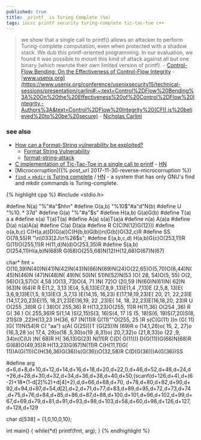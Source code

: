 ```yaml
---
published: true
title: _printf_ is Turing Complete (%n)
tags: ioccc printf security turing-complete tic-tac-toe c++
---
```

> we show that a single call to printf() allows an attacker to perform Turing-complete computation, even when protected with a shadow stack. We dub this printf-oriented programming. In our evaluation, we found it was possible to mount this kind of attack against all but one binary (which rewrote their own limited version of printf). - [Control-Flow Bending: On the Effectiveness of Control-Flow Integrity](https://www.usenix.org/system/files/conference/usenixsecurity15/sec15-paper-carlini.pdf) - [www.usenix.org](https://www.usenix.org/conference/usenixsecurity15/technical-sessions/presentation/carlini#:~:text=Control%2DFlow%20Bending%3A%20On%20the%20Effectiveness%20of%20Control%2DFlow%20Integrity,-Authors%3A&text=Control%2DFlow%20Integrity%20(CFI),is%20believed%20to%20be%20secure) - [Nicholas Carlini](https://nicholas.carlini.com/)

### see also
- [How can a Format-String vulnerability be exploited?](https://stackoverflow.com/questions/7459630/how-can-a-format-string-vulnerability-be-exploited)
	- [Format String Vulnerability](https://ctf101.org/binary-exploitation/what-is-a-format-string-vulnerability/)
	- [format-string-attack](https://www.comparitech.com/blog/information-security/format-string-attack/)
- [C implementation of Tic-Tac-Toe in a single call to printf](https://github.com/carlini/printf-tac-toe) - [HN](https://news.ycombinator.com/item?id=23445546)
- [Microcorruption]({% post_url 2017-11-30-reverse-microcorruption %})
- [	`find` + `mkdir` is Turing complete](https://ogiekako.vercel.app/blog/find_mkdir_tc) / [HN](https://news.ycombinator.com/item?id=41115941) - a system that has only GNU's find and mkdir commands is Turing-complete.

{% highlight cpp %}
#include <stdio.h> 

#define N(a)       "%"#a"$hhn"
#define O(a,b)     "%10$"#a"d"N(b)
#define U          "%10$.*37$d"
#define G(a)       "%"#a"$s"
#define H(a,b)     G(a)G(b)
#define T(a)       a a 
#define s(a)       T(a)T(a)
#define A(a)       s(a)T(a)a
#define n(a)       A(a)a
#define D(a)       n(a)A(a)
#define C(a)       D(a)a
#define R          C(C(N(12)G(12)))
#define o(a,b,c)   C(H(a,a))D(G(a))C(H(b,b)G(b))n(G(b))O(32,c)R
#define SS         O(78,55)R "\n\033[2J\n%26$s";
#define E(a,b,c,d) H(a,b)G(c)O(253,11)R G(11)O(255,11)R H(11,d)N(d)O(253,35)R
#define S(a,b)     O(254,11)H(a,b)N(68)R G(68)O(255,68)N(12)H(12,68)G(67)N(67)

char* fmt = O(10,39)N(40)N(41)N(42)N(43)N(66)N(69)N(24)O(22,65)O(5,70)O(8,44)N(
            45)N(46)N    (47)N(48)N(    49)N( 50)N(     51)N(52)N(53    )O( 28,
            54)O(5,        55) O(2,    56)O(3,57)O(      4,58 )O(13,    73)O(4,
            71 )N(   72)O   (20,59    )N(60)N(61)N(       62)N (63)N    (64)R R
            E(1,2,   3,13   )E(4,    5,6,13)E(7,8,9        ,13)E(1,4    ,7,13)E
            (2,5,8,        13)E(    3,6,9,13)E(1,5,         9,13)E(3    ,5,7,13
            )E(14,15,    16,23)    E(17,18,19,23)E(          20, 21,    22,23)E
            (14,17,20,23)E(15,    18,21,23)E(16,19,    22     ,23)E(    14, 18,
            22,23)E(16,18,20,    23)R U O(255 ,38)R    G (     38)O(    255,36)
            R H(13,23)O(255,    11)R H(11,36) O(254    ,36)     R G(    36 ) O(
            255,36)R S(1,14    )S(2,15)S(3, 16)S(4,    17 )S     (5,    18)S(6,
            19)S(7,20)S(8,    21)S(9    ,22)H(13,23    )H(36,     67    )N(11)R
            G(11)""O(255,    25 )R        s(C(G(11)    ))n (G(          11) )G(
            11)N(54)R C(    "aa")   s(A(   G(25)))T    (G(25))N         (69)R o
            (14,1,26)o(    15, 2,   27)o   (16,3,28    )o( 17,4,        29)o(18
            ,5,30)o(19    ,6,31)o(        20,7,32)o    (21,8,33)o       (22 ,9,
            34)n(C(U)    )N( 68)R H(    36,13)G(23)    N(11)R C(D(      G(11)))
            D(G(11))G(68)N(68)R G(68)O(49,35)R H(13,23)G(67)N(11)R C(H(11,11)G(
            11))A(G(11))C(H(36,36)G(36))s(G(36))O(32,58)R C(D(G(36)))A(G(36))SS

#define arg d+6,d+8,d+10,d+12,d+14,d+16,d+18,d+20,d+22,0,d+46,d+52,d+48,d+24,d\
            +26,d+28,d+30,d+32,d+34,d+36,d+38,d+40,d+50,(scanf(d+126,d+4),d+(6\
            -2)+18*(1-d[2]%2)+d[4]*2),d,d+66,d+68,d+70, d+78,d+80,d+82,d+90,d+\
            92,d+94,d+97,d+54,d[2],d+2,d+71,d+77,d+83,d+89,d+95,d+72,d+73,d+74\
            ,d+75,d+76,d+84,d+85,d+86,d+87,d+88,d+100,d+101,d+96,d+102,d+99,d+\
            67,d+69,d+79,d+81,d+91,d+93,d+98,d+103,d+58,d+60,d+98,d+126,d+127,\
            d+128,d+129

char d[538] = {1,0,10,0,10};

int main() {
    while(*d) printf(fmt, arg);
}
{% endhighlight %}
